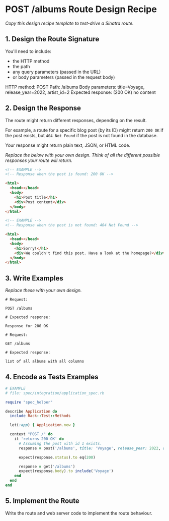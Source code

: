 # POST /albums Route Design Recipe

_Copy this design recipe template to test-drive a Sinatra route._

## 1. Design the Route Signature

You'll need to include:
  * the HTTP method
  * the path
  * any query parameters (passed in the URL)
  * or body parameters (passed in the request body)

  HTTP method: POST
  Path: /albums
  Body parameters: title=Voyage, release_year=2022, artist_id=2
  Expected response: (200 OK) no content

## 2. Design the Response

The route might return different responses, depending on the result.

For example, a route for a specific blog post (by its ID) might return `200 OK` if the post exists, but `404 Not Found` if the post is not found in the database.

Your response might return plain text, JSON, or HTML code.

_Replace the below with your own design. Think of all the different possible responses your route will return._

```html
<!-- EXAMPLE -->
<!-- Response when the post is found: 200 OK -->

<html>
  <head></head>
  <body>
    <h1>Post title</h1>
    <div>Post content</div>
  </body>
</html>
```

```html
<!-- EXAMPLE -->
<!-- Response when the post is not found: 404 Not Found -->

<html>
  <head></head>
  <body>
    <h1>Sorry!</h1>
    <div>We couldn't find this post. Have a look at the homepage?</div>
  </body>
</html>
```

## 3. Write Examples

_Replace these with your own design._

```
# Request:

POST /albums

# Expected response:

Response for 200 OK
```

```
# Request:

GET /albums

# Expected response:

list of all albums with all columns
```

## 4. Encode as Tests Examples

```ruby
# EXAMPLE
# file: spec/integration/application_spec.rb

require "spec_helper"

describe Application do
  include Rack::Test::Methods

  let(:app) { Application.new }

  context "POST /" do
    it 'returns 200 OK' do
      # Assuming the post with id 1 exists.
      response = post('/albums', title: 'Voyage', release_year: 2022, artist_id: 2)

      expect(response.status).to eq(200)

      response = get('/albums')
      expect(response.body).to include('Voyage')
    end
  end
end
```

## 5. Implement the Route

Write the route and web server code to implement the route behaviour.
